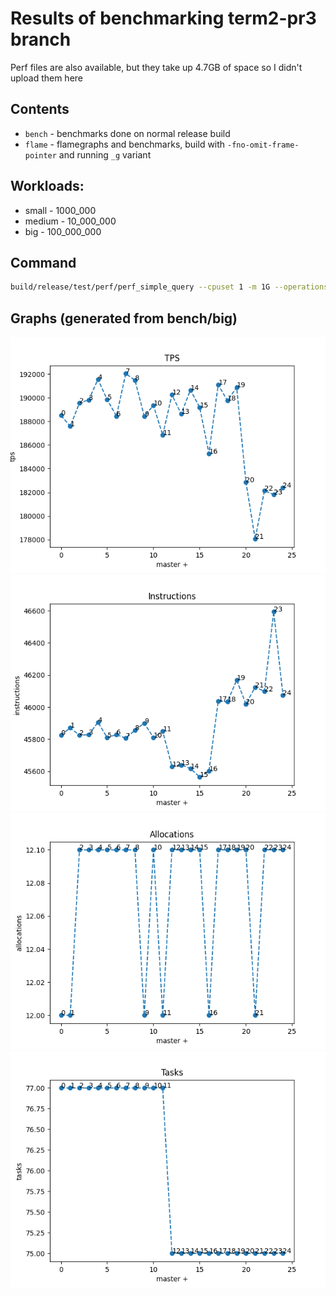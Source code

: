 # Results of benchmarking term2-pr3 branch

Perf files are also available, but they take up 4.7GB of space so I didn't upload them here

## Contents
* `bench` - benchmarks done on normal release build
* `flame` - flamegraphs and benchmarks, build with `-fno-omit-frame-pointer` and running `_g` variant

## Workloads:
* small - 1000_000
* medium - 10_000_000
* big - 100_000_000

## Command
```bash
build/release/test/perf/perf_simple_query --cpuset 1 -m 1G --operations-per-shard {workload} --task-quota-ms 10
```

## Graphs (generated from bench/big)
![](tps.png)
![](instructions.png)
![](allocations.png)
![](tasks.png)

